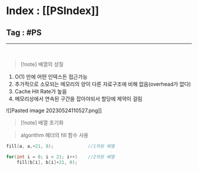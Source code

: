 # Index : [[PSIndex]]
## Tag : #PS
---
   
> [!note] 배열의 성질

1. O(1) 만에 어떤 인덱스든 접근가능
2. 추가적으로 소모되는 메모리의 양이 다른 자료구조에 비해 없음(overhead가 없다)
3. Cache Hit Rate가 높음
4. 메모리상에서 연속된 구간을 잡아야되서 할당에 제약이 걸림

![[Pasted image 20230524110527.png]]

> [!note] 배열 초기화

> algorithm 헤더의 fill 함수 사용
```cpp
fill(a, a,+21, 0);             //1차원 배열

for(int i = 0; i < 21; i++)    //2차원 배열
	fill(b[i], b[i]+21, 0);
```
